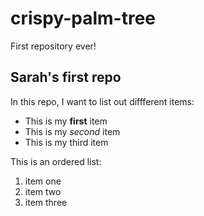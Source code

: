 # crispy-palm-tree
First repository ever!
## Sarah's first repo

In this repo, I want to list out diffferent items:
- This is my **first** item
- This is my *second* item
- This is my third item

This is an ordered list:
1. item one
2. item two
3. item three
